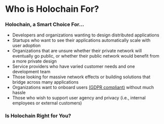 # Who is Holochain For?

### Holochain, a Smart Choice For…

* Developers and organizations wanting to design distributed applications
* Startups who want to see their applications automatically scale with user adoption
* Organizations that are unsure whether their private network will eventually go public, or whether their public network would benefit from a more private design
* Service providers who have varied customer needs and one development team
* Those looking for massive network effects or building solutions that bridge across many applications
* Organizations want to onboard users [(GDPR compliant)](https://medium.com/h-o-l-o/beyond-gdpr-holo-vault-delivering-on-self-sovereign-identity-for-distributed-applications-543a5449d5c9) without much hassle
* Those who wish to support user agency and privacy (i.e., internal employees or external customers)

### Is Holochain Right for You?